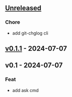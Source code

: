 <a name="unreleased"></a>
## [Unreleased]

### Chore
- add git-chglog cli


<a name="v0.1.1"></a>
## [v0.1.1] - 2024-07-07

<a name="v0.1"></a>
## v0.1 - 2024-07-07
### Feat
- add ask cmd


[Unreleased]: https://github.com/coding-hui/ai-terminal/compare/v0.1.1...HEAD
[v0.1.1]: https://github.com/coding-hui/ai-terminal/compare/v0.1...v0.1.1
